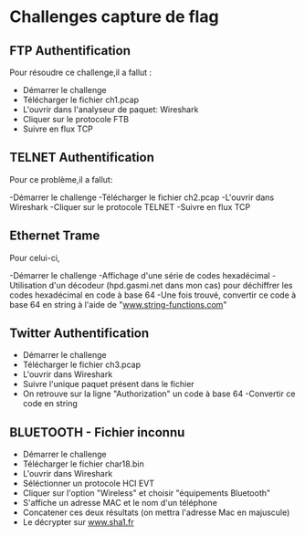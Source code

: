 
# Challenges capture de flag 

## FTP Authentification
Pour résoudre ce challenge,il a fallut :

- Démarrer le challenge
- Télécharger le fichier ch1.pcap
- L'ouvrir dans l'analyseur de paquet: Wireshark
- Cliquer sur le protocole FTB 
- Suivre en flux TCP

## TELNET Authentification
Pour ce problème,il a fallut:

-Démarrer le challenge
-Télécharger le fichier ch2.pcap
-L'ouvrir dans Wireshark
-Cliquer sur le protocole TELNET
-Suivre en flux TCP 


## Ethernet Trame
Pour celui-ci,

-Démarrer le challenge
-Affichage d'une série de codes hexadécimal
-Utilisation d'un décodeur (hpd.gasmi.net dans mon cas) pour déchiffrer les codes hexadécimal en code à base 64
-Une fois trouvé, convertir ce code à base 64 en string à l'aide de "www.string-functions.com"


## Twitter Authentification

- Démarrer le challenge
- Télécharger le fichier ch3.pcap
- L'ouvrir dans Wireshark
- Suivre l'unique paquet présent dans le fichier
- On retrouve sur la ligne "Authorization" un code à base 64
-Convertir ce code en string 


## BLUETOOTH - Fichier inconnu 

- Démarrer le challenge
- Télécharger le fichier char18.bin
- L'ouvrir dans Wireshark
- Séléctionner un protocole HCI EVT
- Cliquer sur l'option "Wireless" et choisir "équipements Bluetooth"
- S'affiche un adresse MAC et le nom d'un téléphone
- Concatener ces deux résultats (on mettra l'adresse Mac en majuscule)
- Le décrypter sur www.sha1.fr



